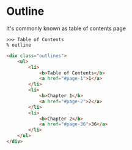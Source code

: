 # Outline
It's commonly known as table of contents page
```gularen
>>> Table of Contents
% outline
```
```html
<div class="outlines">
    <ul>
        <li>
            <b>Table of Contents</b>
            <a href="#page-1">1</a>
        </li>
        <li>
            <b>Chapter 1</b>
            <a href="#page-2">2</a>
        </li>
        <li>
            <b>Chapter 2</b>
            <a href="#page-36">36</a>
        </li>
    </ul>
</div>
```
